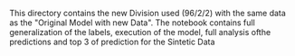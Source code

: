 This directory contains the new Division used (96/2/2) with the same data as the "Original Model with new Data". The notebook contains full generalization of the labels, execution of the model, full analysis ofthe predictions and top 3 of prediction for the Sintetic Data
